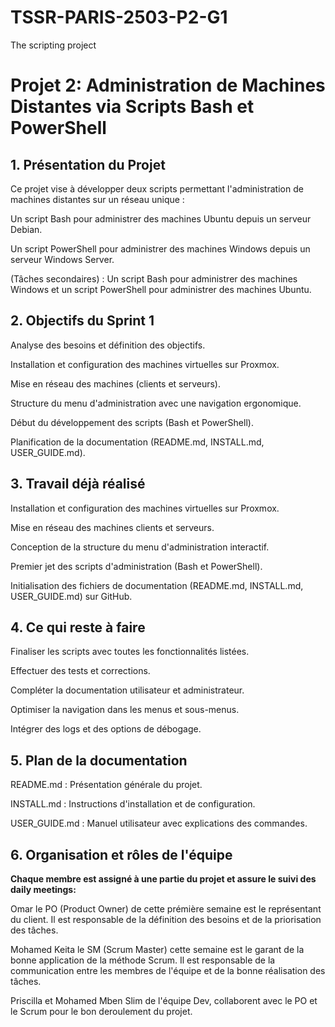 # TSSR-PARIS-2503-P2-G1
The scripting project

# Projet 2: Administration de Machines Distantes via Scripts Bash et PowerShell

## 1. Présentation du Projet

Ce projet vise à développer deux scripts permettant l'administration de machines distantes sur un réseau unique :

Un script Bash pour administrer des machines Ubuntu depuis un serveur Debian.

Un script PowerShell pour administrer des machines Windows depuis un serveur Windows Server.

(Tâches secondaires) : Un script Bash pour administrer des machines Windows et un script PowerShell pour administrer des machines Ubuntu.

## 2. Objectifs du Sprint 1

Analyse des besoins et définition des objectifs.

Installation et configuration des machines virtuelles sur Proxmox.

Mise en réseau des machines (clients et serveurs).

Structure du menu d'administration avec une navigation ergonomique.

Début du développement des scripts (Bash et PowerShell).

Planification de la documentation (README.md, INSTALL.md, USER_GUIDE.md).

## 3. Travail déjà réalisé

Installation et configuration des machines virtuelles sur Proxmox.

Mise en réseau des machines clients et serveurs.

Conception de la structure du menu d'administration interactif.

Premier jet des scripts d'administration (Bash et PowerShell).

Initialisation des fichiers de documentation (README.md, INSTALL.md, USER_GUIDE.md) sur GitHub.

## 4. Ce qui reste à faire

Finaliser les scripts avec toutes les fonctionnalités listées.

Effectuer des tests et corrections.

Compléter la documentation utilisateur et administrateur.

Optimiser la navigation dans les menus et sous-menus.

Intégrer des logs et des options de débogage.

## 5. Plan de la documentation

README.md : Présentation générale du projet.

INSTALL.md : Instructions d'installation et de configuration.

USER_GUIDE.md : Manuel utilisateur avec explications des commandes.

## 6. Organisation et rôles de l'équipe

**Chaque membre est assigné à une partie du projet et assure le suivi des daily meetings:**

Omar le PO (Product Owner) de cette prémière semaine est le représentant du client. 
Il est responsable de la définition des besoins et de la priorisation des tâches. 

Mohamed Keita le SM (Scrum Master) cette semaine est le garant de la bonne application de la méthode Scrum. 
Il est responsable de la communication entre les membres de l'équipe et de la bonne réalisation des tâches.

Priscilla et Mohamed Mben Slim de l'équipe Dev, collaborent avec le PO et le Scrum pour le bon deroulement du projet.






